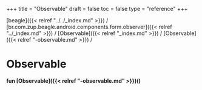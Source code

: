 +++
title = "Observable"
draft = false
toc = false
type = "reference"
+++

[beagle]({{< relref "../../_index.md" >}}) / [br.com.zup.beagle.android.components.form.observer]({{< relref "../_index.md" >}}) / [Observable]({{< relref "_index.md" >}}) / [Observable]({{< relref "-observable.md" >}}) / 



# Observable  
  
<b><b>fun [Observable]({{< relref "-observable.md" >}})()</b></b>  



